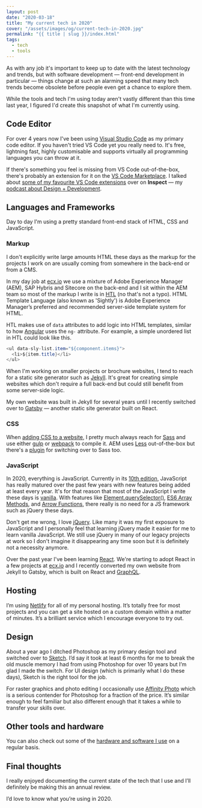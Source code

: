 ```yaml
---
layout: post
date: "2020-03-18"
title: "My current tech in 2020"
cover: "/assets/images/og/current-tech-in-2020.jpg"
permalink: "{{ title | slug }}/index.html"
tags:
  - tech
  - tools
---
```


As with any job it's important to keep up to date with the latest technology and trends, but with software development — front-end development in particular — things change at such an alarming speed that many tech trends become obsolete before people even get a chance to explore them.

While the tools and tech I'm using today aren't vastly different than this time last year, I figured I'd create this snapshot of what I'm currently using.

## Code Editor

For over 4 years now I've been using [Visual Studio Code](https://code.visualstudio.com/) as my primary code editor. If you haven't tried VS Code yet you really need to. It's free, lightning fast, highly customisable and supports virtually all programming languages you can throw at it.

If there's something you feel is missing from VS Code out-of-the-box, there's probably an extension for it on the [VS Code Marketplace](https://marketplace.visualstudio.com/VSCode). I talked about [some of my favourite VS Code extensions](https://inspect.fm/episodes/20/) over on **Inspect** — my [podcast about Design + Development](https://inspect.fm).

## Languages and Frameworks

Day to day I'm using a pretty standard front-end stack of HTML, CSS and JavaScript.

### Markup

I don't explicitly write large amounts HTML these days as the markup for the projects I work on are usually coming from somewhere in the back-end or from a CMS.

In my day job at [ecx.io](https://www.ecx.io/) we use a mixture of Adobe Experience Manager (AEM), SAP Hybris and Sitecore on the back-end and I sit within the AEM team so most of the markup I write is in [HTL](https://docs.adobe.com/content/help/en/experience-manager-htl/using/getting-started/update.html) (no that's not a typo). HTML Template Language (also known as 'Sightly') is Adobe Experience Manager’s preferred and recommended server-side template system for HTML.

HTL makes use of `data` attributes to add logic into HTML templates, similar to how [Angular](https://angularjs.org/) uses the `ng-` attribute. For example, a simple unordered list in HTL could look like this.

```java
<ul data-sly-list.item="${component.items}">
  <li>${item.title}</li>
</ul>
```

When I'm working on smaller projects or brochure websites, I tend to reach for a static site generator such as [Jekyll](https://jekyllrb.com/). It's great for creating simple websites which don't require a full back-end but could still benefit from some server-side logic.

My own website was built in Jekyll for several years until I recently switched over to [Gatsby](https://www.gatsbyjs.org/) — another static site generator built on React.

### CSS

When [adding CSS to a website](/how-to-add-css), I pretty much always reach for [Sass](https://sass-lang.com/) and use either [gulp](https://gulpjs.com/) or [webpack](https://webpack.js.org/) to compile it. AEM uses [Less](http://lesscss.org/) out-of-the-box but there's a [plugin](https://github.com/eirslett/frontend-maven-plugin) for switching over to Sass too.

### JavaScript

In 2020, everything is JavaScript. Currently in its [10th edition](https://en.wikipedia.org/wiki/ECMAScript#10th_Edition_-_ECMAScript_2019), JavaScript has really matured over the past few years with new features being added at least every year. It's for that reason that most of the JavaScript I write these days is [vanilla](http://vanilla-js.com/). With features like [Element.querySelector()](https://developer.mozilla.org/en-US/docs/Web/API/Element/querySelector), [ES6 Array Methods](https://developer.mozilla.org/en-US/docs/Web/JavaScript/Reference/Global_Objects/Array), and [Arrow Functions](https://www.w3schools.com/js/js_arrow_function.asp), there really is no need for a JS framework such as jQuery these days.

Don't get me wrong, I love [jQuery](https://jquery.com/). Like many it was my first exposure to JavaScript and I personally feel that learning jQuery made it easier for me to learn vanilla JavaScript. We still use jQuery in many of our legacy projects at work so I don't imagine it disappearing any time soon but it is definitely not a necessity anymore.

Over the past year I've been learning [React](https://reactjs.org/). We're starting to adopt React in a few projects at [ecx.io](http://ecx.io/) and I recently converted my own website from Jekyll to Gatsby, which is built on React and [GraphQL](https://graphql.org/).

## Hosting

I’m using [Netlify](https://www.netlify.com/) for all of my personal hosting. It’s totally free for most projects and you can get a site hosted on a custom domain within a matter of minutes. It’s a brilliant service which I encourage everyone to try out.

## Design

About a year ago I ditched Photoshop as my primary design tool and switched over to [Sketch](https://sketch.com/). I’d say it took at least 6 months for me to break the old muscle memory I had from using Photoshop for over 10 years but I’m glad I made the switch. For UI design (which is primarily what I do these days), Sketch is the right tool for the job.

For raster graphics and photo editing I occasionally use [Affinity Photo](https://affinity.serif.com/en-gb/photo/) which is a serious contender for Photoshop for a fraction of the price. It’s similar enough to feel familiar but also different enough that it takes a while to transfer your skills over.

## Other tools and hardware

You can also check out some of the [hardware and software I use](/uses) on a regular basis.

## Final thoughts

I really enjoyed documenting the current state of the tech that I use and I’ll definitely be making this an annual review.

I’d love to know what you’re using in 2020.
